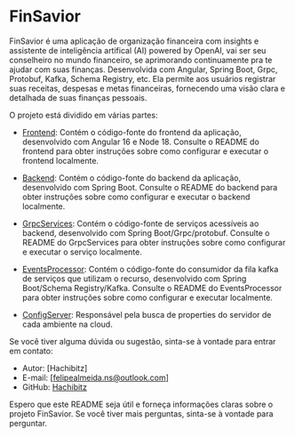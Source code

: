 # FinSavior

FinSavior é uma aplicação de organização financeira com insights e assistente de inteligência artifical (AI) powered by OpenAI, vai ser seu conselheiro no mundo financeiro, se aprimorando continuamente pra te ajudar com suas finanças. Desenvolvida com Angular, Spring Boot, Grpc, Protobuf, Kafka, Schema Registry, etc. Ela permite aos usuários registrar suas receitas, despesas e metas financeiras, fornecendo uma visão clara e detalhada de suas finanças pessoais.

O projeto está dividido em várias partes:

- [Frontend](https://github.com/Hachibitz/finsavior-front): Contém o código-fonte do frontend da aplicação, desenvolvido com Angular 16 e Node 18. Consulte o README do frontend para obter instruções sobre como configurar e executar o frontend localmente.

- [Backend](https://github.com/Hachibitz/finsavior-back): Contém o código-fonte do backend da aplicação, desenvolvido com Spring Boot. Consulte o README do backend para obter instruções sobre como configurar e executar o backend localmente.

- [GrpcServices](https://github.com/Hachibitz/grpc-finsavior-services): Contém o código-fonte de serviços acessíveis ao backend, desenvolvido com Spring Boot/Grpc/protobuf. Consulte o README do GrpcServices para obter instruções sobre como configurar e executar o serviço localmente.

- [EventsProcessor](https://github.com/Hachibitz/finsavior-events-processor): Contém o código-fonte do consumidor da fila kafka de serviços que utilizam o recurso, desenvolvido com Spring Boot/Schema Registry/Kafka. Consulte o README do EventsProcessor para obter instruções sobre como configurar e executar localmente.

- [ConfigServer](https://github.com/Hachibitz/finsavior-config-server): Responsável pela busca de properties do servidor de cada ambiente na cloud.

Se você tiver alguma dúvida ou sugestão, sinta-se à vontade para entrar em contato:

- Autor: [Hachibitz]
- E-mail: [felipealmeida.ns@outlook.com]
- GitHub: [Hachibitz](https://github.com/Hachibitz)

Espero que este README seja útil e forneça informações claras sobre o projeto FinSavior. Se você tiver mais perguntas, sinta-se à vontade para perguntar.
